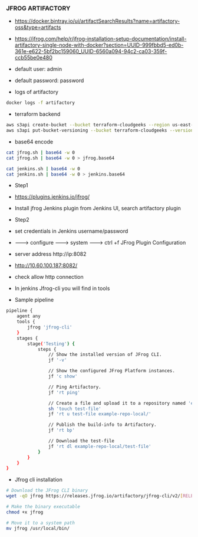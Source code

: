 ### JFROG ARTIFACTORY

- https://docker.bintray.io/ui/artifactSearchResults?name=artifactory-oss&type=artifacts
- https://jfrog.com/help/r/jfrog-installation-setup-documentation/install-artifactory-single-node-with-docker?section=UUID-999fbbd5-ed0b-361e-e622-5bf2bc159060_UUID-6560a094-94c2-ca03-359f-ccb55be0e480

- default user: admin
- default password: password

- logs of artifactory
```bash
docker logs -f artifactory 
```

- terraform backend
```bash
aws s3api create-bucket --bucket terraform-cloudgeeks --region us-east-1
aws s3api put-bucket-versioning --bucket terraform-cloudgeeks --versioning-configuration Status=Enabled 
```

- base64 encode
```bash
cat jfrog.sh | base64 -w 0
cat jfrog.sh | base64 -w 0 > jfrog.base64

cat jenkins.sh | base64 -w 0
cat jenkins.sh | base64 -w 0 > jenkins.base64
```

- Step1
- https://plugins.jenkins.io/jfrog/
- Install jfrog Jenkins plugin from Jenkins UI, search artifactory plugin

- Step2
- set credentials in Jenkins username/password
- ---> configure ---> system ---> ctrl +f JFrog Plugin Configuration
- server address http://ip:8082
- http://10.60.100.187:8082/
- check allow http connection

- In jenkins Jfrog-cli you will find in tools

- Sample pipeline
```bash
pipeline {
    agent any
    tools {
        jfrog 'jfrog-cli'
    }
    stages {
        stage('Testing') {
            steps {
                // Show the installed version of JFrog CLI.
                jf '-v'

                // Show the configured JFrog Platform instances.
                jf 'c show'

                // Ping Artifactory.
                jf 'rt ping'

                // Create a file and upload it to a repository named 'example-repo-local' in Artifactory
                sh 'touch test-file'
                jf 'rt u test-file example-repo-local/'

                // Publish the build-info to Artifactory.
                jf 'rt bp'

                // Download the test-file
                jf 'rt dl example-repo-local/test-file'
            }
        }
    }
}
```

- Jfrog cli installation
```bash
# Download the JFrog CLI binary
wget -qO jfrog https://releases.jfrog.io/artifactory/jfrog-cli/v2/[RELEASE]/jfrog-cli-linux-amd64/jfrog

# Make the binary executable
chmod +x jfrog

# Move it to a system path
mv jfrog /usr/local/bin/ 
```